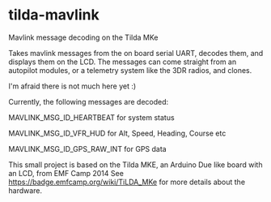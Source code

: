 # tilda-mavlink

Mavlink message decoding on the Tilda MKe

Takes mavlink messages from the on board serial UART, decodes them, and displays them on the LCD. The messages can come straight from an autopilot modules, or a telemetry system like the 3DR radios, and clones.

I'm afraid there is not much here yet :)

Currently, the following messages are decoded:

MAVLINK_MSG_ID_HEARTBEAT for system status

MAVLINK_MSG_ID_VFR_HUD for Alt, Speed, Heading, Course etc

MAVLINK_MSG_ID_GPS_RAW_INT for GPS data

This small project is based on the Tilda MKE, an Arduino Due like board with an LCD, from EMF Camp 2014
See https://badge.emfcamp.org/wiki/TiLDA_MKe for more details about the hardware.
